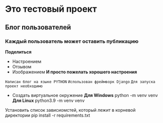 # Это тестовый проект
## Блог пользователей
### Каждый пользователь может оставить публикацию
**Поделиться**
- Настроением
- Отзывом
- Изображением
**И просто пожелать хорошего настроения**

``` Написан блог на языке PYTHON ```
``` Использован фреймворк Django ```
``` Для запуска проект необходимо ```
- Создать виртуальное окружение
**Для Windows**
python -m venv venv
**Для Linux**
python3.9 -m venv venv

Установить список зависиомстей, который лежит в корневой директории
pip install -r requirements.txt